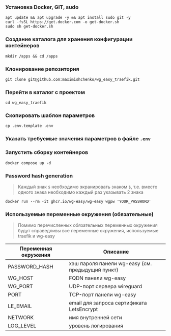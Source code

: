 ### Установка Docker, GIT, sudo
```shell
apt update && apt upgrade -y && apt install sudo git -y
curl -fsSL https://get.docker.com -o get-docker.sh
sudo sh get-docker.sh
```
### Создание каталога для хранения конфигурации контейнеров
```shell
mkdir /apps && cd /apps
```

### Клонирование репозитория
```shell
git clone git@github.com:maximishchenko/wg_easy_traefik.git
```

### Перейти в каталог с проектом
```shell
cd wg_easy_traefik
```

### Скопировать шаблон параметров
```shell
cp .env.template .env
```

### Указать требуемые значения параметров в файле ```.env```

### Запустить сборку контейнеров
```shell
docker compose up -d
```

### Password hash generation

> Каждый знак ```$``` необходимо экранировать знаком ```$```, т.е. вместо одного знака необходимо каждый раз указывать 2 знака

```shell
docker run --rm -it ghcr.io/wg-easy/wg-easy wgpw 'YOUR_PASSWORD'
```

### Используемые переменные окружения (обязательные)

> Помимо перечисленных обязательных переменных окружения будут справедливы все переменные окружения, используемые traefik и wg-easy

| Переменная окружения  | Описание |
| ------------- | ------------- |
| PASSWORD_HASH  | хэш пароля панели wg-easy (см. предыдущий пункт)  |
| WG_HOST  | FQDN панели wg-easy  |
| WG_PORT  | UDP-порт сервера wireguard  |
| PORT  | TCP-порт панели wg-easy  |
| LE_EMAIL  | email для запроса сертификата LetsEncrypt  |
| NETWORK  | имя внутренней сети  |
| LOG_LEVEL  | уровень логирования  |